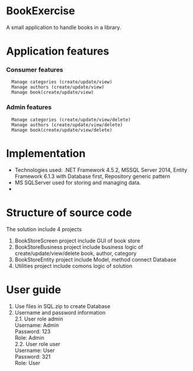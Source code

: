 # BookExercise
A small application to handle books in a library. 
# Application features
### Consumer features
      Manage categories (create/update/view)
      Manage authors (create/update/view)
      Manage book(create/update/view)
### Admin features
      Manage categories (create/update/view/delete)
      Manage authors (create/update/view/delete)
      Manage book(create/update/view/delete)
# Implementation
  - Technologies used: .NET Framework 4.5.2, MSSQL Server 2014, Entity Framework 6.1.3 with Database first, Repository generic pattern
  - MS SQLServer used for storing and managing data.
  -
# Structure of source code
  The solution include 4 projects
  1. BookStoreScreen project include GUI of book store
  2. BookStoreBusiness project include business logic of create/update/view/delete book, author, category
  3. BookStoreEntity project include Model, method connect Database
  4. Utilities project include comons logic of solution
# User guide
  1. Use files in SQL.zip to create Database
  2. Username and password information
  <br/> 2.1. User role admin
   <br/>Username: Admin
   <br/>Password: 123
   <br/>Role: Admin
 <br/>2.2. User role user
 <br/>Username: User
 <br/>Password: 321
 <br/>Role: User
